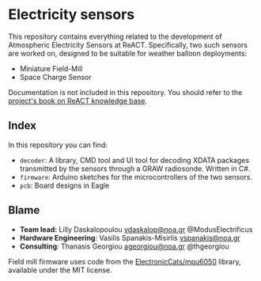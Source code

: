 # Electricity sensors

This repository contains everything related to the development of Atmospheric Electricity Sensors at ReACT. Specifically, two such sensors are worked on, designed to be suitable for weather balloon deployments:

- Miniature Field-Mill
- Space Charge Sensor

Documentation is not included in this repository. You should refer to the [project's book on ReACT knowledge base](https://react.space.noa.gr/kb/books/electricity-sensors).

## Index

In this repository you can find:

- `decoder`: A library, CMD tool and UI tool for decoding XDATA packages transmitted by the sensors through a GRAW radiosonde. Written in C#.
- `firmware`: Arduino sketches for the microcontrollers of the two sensors.
- `pcb`: Board designs in Eagle

## Blame

- **Team lead:** Lilly Daskalopoulou <vdaskalop@noa.gr> @ModusElectrificus
- **Hardware Engineering**: Vasilis Spanakis-Misirlis <vspanakis@noa.gr>
- **Consulting**: Thanasis Georgiou <ageorgiou@noa.gr> @thgeorgiou

Field mill firmware uses code from the [ElectronicCats/mpu6050](https://github.com/ElectronicCats/mpu6050) library, available under the MIT license.
